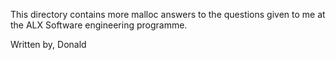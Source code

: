 This directory contains more malloc answers to the questions given to me at the ALX Software engineering programme.

Written by,
Donald
